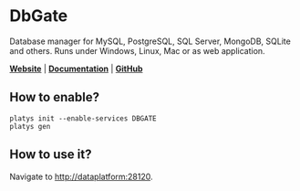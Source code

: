 # DbGate

Database manager for MySQL, PostgreSQL, SQL Server, MongoDB, SQLite and others. Runs under Windows, Linux, Mac or as web application.

**[Website](https://dbgate.io/)** | **[Documentation](https://docs.dbgate.io/)** | **[GitHub](https://github.com/dbgate/dbgate/)**

## How to enable?

```
platys init --enable-services DBGATE
platys gen
```

## How to use it?

Navigate to <http://dataplatform:28120>.